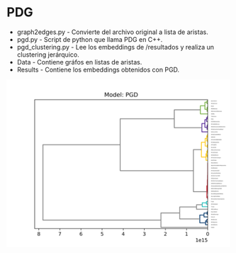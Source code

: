 # PDG 

* graph2edges.py - Convierte del archivo original a lista de aristas.
* pgd.py - Script de python que llama PDG en C++.
* pgd_clustering.py - Lee los embeddings de /resultados y realiza un clustering jerárquico.
* Data - Contiene gráfos en listas de aristas.
* Results - Contiene los embeddings obtenidos con PGD.

![pgd](PGD.png)
